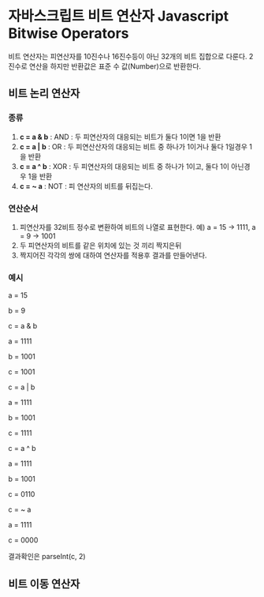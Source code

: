 # 자바스크립트 비트 연산자 Javascript Bitwise Operators

비트 연산자는 피연산자를  10진수나 16진수등이 아닌 32개의 비트 집합으로 다룬다. 2진수로 연산을 하지만 반환값은 표준 수 값(Number)으로 반환한다.

## 비트 논리 연산자

### 종류
1. **c = a & b** : AND : 두 피연산자의 대응되는 비트가 둘다 1이면 1을 반환
2. **c = a | b** : OR : 두 피연산산자의 대응되는 비트 중 하나가 1이거나 둘다 1일경우 1을 반환 
3. **c = a ^ b** : XOR : 두 피연산자의 대응되는 비트 중 하나가 1이고, 둘다 1이 아닌경우 1을 반환
4. **c = ~ a** : NOT : 피 연산자의 비트를 뒤집는다.

### 연산순서
1. 피연산자를 32비트 정수로 변환하여 비트의 나열로 표현한다. 예) a = 15 -> 1111, a = 9 -> 1001
2. 두 피연산자의 비트를 같은 위치에 있는 것 끼리 짝지은뒤
3. 짝지어진 각각의 쌍에 대하여 연산자를 적용후 결과를 만들어낸다.

### 예시
a = 15

b = 9


c = a & b

a = 1111

b = 1001

c = 1001


c = a | b

a = 1111

b = 1001

c = 1111


c = a ^ b

a = 1111

b = 1001

c = 0110


c = ~ a

a = 1111

c = 0000

결과확인은 parseInt(c, 2)


## 비트 이동 연산자

